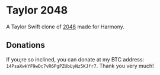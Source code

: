 # Taylor 2048

A Taylor Swift clone of [2048](http://gabrielecirulli.github.io/2048/) made for Harmony.

## Donations
If you;re so inclined, you can donate at my BTC address: `14PsaXwkYF9wDc7vR6PgPZUbUyNz5KJfr7`. Thank you very much!
